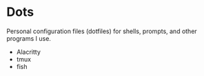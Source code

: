 # Dots
Personal configuration files (dotfiles) for shells, prompts, and other programs I use.

- Alacritty
- tmux
- fish
